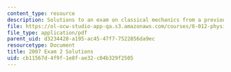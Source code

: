 ```yaml
---
content_type: resource
description: Solutions to an exam on classical mechanics from a previous semester.
file: https://ol-ocw-studio-app-qa.s3.amazonaws.com/courses/8-012-physics-i-classical-mechanics-fall-2008/cb11567d4f9f1e8fae32c04b329f2505_2007_quiz2_sol.pdf
file_type: application/pdf
parent_uid: d3234428-a195-ac45-47f7-7522856da9ec
resourcetype: Document
title: 2007 Exam 2 Solutions
uid: cb11567d-4f9f-1e8f-ae32-c04b329f2505
---
```

